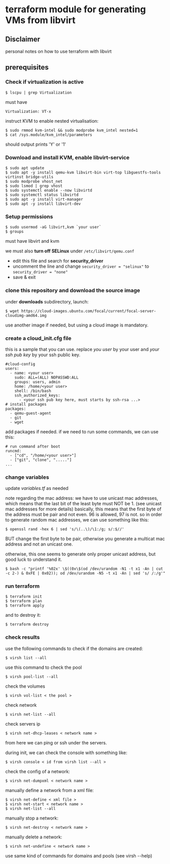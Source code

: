 # terraform module for generating VMs from libvirt

## Disclaimer

personal notes on how to use terraform with libvirt

## prerequisites

### Check if virtualization is active

    $ lscpu | grep Virtualization

must have

    Virtualization: VT-x

instruct KVM to enable nested virtualisation:

    $ sudo rmmod kvm-intel && sudo modprobe kvm_intel nested=1
    $ cat /sys.module/kvm_intel/parameters

should output prints 'Y' or '1'

### Download and install KVM, enable libvirt-service

    $ sudo apt update
    $ sudo apt -y install qemu-kvm libvirt-bin virt-top libguestfs-tools virtinst bridge-utils
    $ sudo modprobe vhost_net
    $ sudo lsmod | grep vhost
    $ sudo systemctl enable --now libvirtd
    $ sudo systemctl status libvirtd
    $ sudo apt -y install virt-manager
    $ sudo apt -y install libvirt-dev

### Setup permissions

    $ sudo usermod -aG libvirt,kvm `your user`
    $ groups

must have libvirt and kvm

we must also **turn off SELinux** under `/etc/libvirt/qemu.conf`

- edit this file and search for **security_driver**
- uncomment the line and change `security_driver = "selinux"` to `security_driver = "none"`
- save & exit

### clone this repository and download the source image

under **downloads** subdirectory, launch:

    $ wget https://cloud-images.ubuntu.com/focal/current/focal-server-cloudimg-amd64.img

use another image if needed, but using a cloud image is mandatory.

### create a cloud_init.cfg file

this is a sample that you can use. replace *you user* by your user and *your ssh pub key* by your ssh public key.

```
#cloud-config
users:
  - name: <your user>
    sudo: ALL=(ALL) NOPASSWD:ALL
    groups: users, admin
    home: /home/<your user>
    shell: /bin/bash
    ssh_authorized_keys:
      - <your ssh pub key here, must starts by ssh-rsa ...>
# install packages
packages:
  - qemu-guest-agent
  - git
  - wget
```

add packages if needed. if we need to run some commands, we can use this:

```
# run command after boot
runcmd:
  - ["cd", "/home/<your user>"]
  - ["git", "clone", "....."]
...
```

### change variables

update *variables.tf* as needed

note regarding the mac address: we have to use unicast mac addresses, which means that the last bit of the least byte must NOT be 1.
(see unicast mac addresses for more details)
basically, this means that the first byte of the address must be pair and not even. 96 is allowed, 97 is not.
so in order to generate random mac addresses, we can use something like this:

    $ openssl rand -hex 6 | sed 's/\(..\)/\1:/g; s/:$//'

BUT change the first byte to be pair, otherwise you generate a multicat mac address and not an unicast one.

otherwise, this one seems to generate only proper unicast address, but good luck to understand it.

    $ bash -c "printf '%02x' \$((0x\$(od /dev/urandom -N1 -t x1 -An | cut -c 2-) & 0xFE | 0x02)); od /dev/urandom -N5 -t x1 -An | sed 's/ /:/g'"

### run terraform

    $ terraform init
    $ terraform plan
    $ terraform apply

and to destroy it:

    $ terraform destroy

### check results

use the following commands to check if the domains are created:

    $ virsh list --all

use this command to check the pool

    $ virsh pool-list --all

check the volumes

    $ virsh vol-list < the pool >

check network

    $ virsh net-list --all

check servers ip

    $ virsh net-dhcp-leases < network name >

from here we can ping or ssh under the servers.

during init, we can check the console with something like:

    $ virsh console < id from virsh list --all >

check the config of a network:

    $ virsh net-dumpxml < network name >

manually define a network from a xml file:

    $ virsh net-define < xml file >
    $ virsh net-start < network name >
    $ virsh net-list --all

manually stop a network:

    $ virsh net-destroy < network name >

manually delete a network:

    $ virsh net-undefine < network name >

use same kind of commands for domains and pools (see virsh --help)


